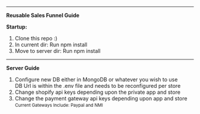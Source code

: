 <hr />
<p><strong>Reusable Sales Funnel Guide</strong></p>

<strong>Startup:</strong>

<ol>
<li>Clone this repo :)</li>
<li>In current dir: Run npm install</li>
<li> Move to server dir: Run npm install</li>
</ol>

<hr />

<p><strong>Server Guide</strong></p>
<ol>
<li>Configure new DB either in MongoDB or whatever you wish to use<br /> DB Url is within the .env file and needs to be reconfigured per store</li>
<li>Change shopify api keys depending upon the private app and store</li>
<li>Change the payment gateway api keys depending upon app and store<br/><small>Current Gateways Include: Paypal and NMI</small></li>

</ol>
